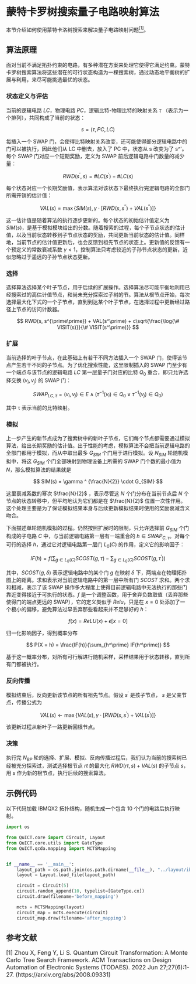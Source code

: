 # 蒙特卡罗树搜索量子电路映射算法

本节介绍如何使用蒙特卡洛树搜索来解决量子电路映射问题[<sup>[1]</sup>](#refer1)。

## 算法原理

面对当前不满足拓扑约束的电路，有多种潜在方案来处理它使得它满足约束。蒙特卡罗树搜索算法将这些潜在的可行状态构造为一棵搜索树，通过动态地平衡树的扩展与利用，来尽可能挑选最优的状态。

### 状态定义与评估

当前的逻辑电路 $LC$，物理电路 $PC$，逻辑比特-物理比特的映射关系 $\tau$ （表示为一个排列），共同构成了当前的状态：

$$
s=(\tau, PC, LC)
$$

每插入一个 SWAP 门，会使得比特映射关系改变，还可能使得部分逻辑电路中的门可以被执行，因此他们从 LC 中删去，放入了 PC 中，状态从 s 改变为了 s^'。
每个 SWAP 门对应一个短期奖励，定义为 SWAP 前后逻辑电路中门数量的减少量：

$$
RWD(s^\prime,s) = \#LC(s^\prime ) - \#LC(s)
$$

每个状态对应一个长期奖励值，表示算法对该状态下最终执行完逻辑电路的全部门所需开销的估计值：

$$
VAL(s) = \max \left\{ SIM(s), \gamma \cdot [RWD(s,s^{\prime\prime} ) + VAL(s^{\prime\prime} )] \right\}
$$

这一估计值是随着算法的执行逐步更新的。每个状态的初始估计值定义为 $SIM(s)$，是基于模拟模块给出的分数。随着搜索的过程，每个子节点状态的估计值，以及当前状态转移到子节点状态的奖励，共同更新当前状态的估计值。同样地，当前节点的估计值更新后，也会反馈到祖先节点的状态上。更新值的反馈有一个预定义的常数衰减系数 $\gamma < 1$，控制算法只考虑较近的子孙节点状态的更新，近似忽略过于遥远的子孙节点状态更新。

### 选择

选择算法选择某个叶子节点，用于后续的扩展操作。选择算法尽可能平衡地利用已经搜索过的高估计值节点，和尚未充分探索过子树的节。算法从根节点开始，每次选择最大化下式的一个子节点，直到到达某个叶子节点，在选择过程中更新经过路径上节点的访问计数器。

$$
RWD(s, s^{\prime\prime}) + VAL(s^\prime) + c\sqrt{\frac{\log{\# VISIT(s)}}{\# VISIT(s^\prime)}}
$$

### 扩展

当前选择的叶子节点，在此基础上有若干不同方法插入一个 SWAP 门，使得该节点产生若干不同的子节点。为了优化搜索性能，这里限制插入的 SWAP 门至少有一个端点与该节点的逻辑电路 $LC$ 第一层量子门对应的比特 $Q_0$ 重合，即只允许选择交换 $(v_i,v_j )$ 的 SWAP 门：

$$
SWAP_{LC, \tau} = (v_i, v_j) \in E \land (\tau^{-1}(v_i) \in Q_0 \lor \tau^{-1}(v_j) \in Q_0)
$$

其中 τ 表示当前的比特映射。

### 模拟

上一步产生的新节点成为了搜索树中的新叶子节点，它们每个节点都需要通过模拟算法，给出长期奖励的估计值。出于性能的考虑，模拟算法不会把当前逻辑电路的全部门都用于模拟，而从中取出最多 $G_{SIM}$ 个门用于进行模拟。设 $N_{SIM}$ 轮随机模拟中，将这 $G_{SIM}$ 个门全部映射到物理设备上所需的 SWAP 门个数的最小值为 $N$，那么模拟算法的结果就是

$$
SIM(s) = \gamma ^ {\frac{N}{2}} \cdot G_{SIM}
$$

这里衰减系数的幂次 $\frac{N}{2}$ ，表示尽管这 $N$ 个门分布在当前节点后 $N$ 个节点的状态转移中，但平均地认为它们都是在 $\frac{N}{2}$ 位置一次性作用。这个处理主要是为了保证模拟结果本身与后续更新模拟结果时使用的奖励衰减含义吻合。

下面描述单轮随机模拟的过程。仍然按照扩展时的限制，只允许选择前 $G_{SIM}$ 个门构成的子电路 $C$ 中，与当前逻辑电路第一层有一端重合的 $h \in SWAP_{C, \tau}$。对每个可行的选择 $h$，通过它对逻辑电路第一层门 $L_0 (C)$ 的作用，定义它的影响因子：

$$
IF(h) = f \left( \sum_{g \in L_0(C)} SCOST(g, \tau) - \sum_{g \in L_0(C)} SCOST(g, \tau^\prime) \right)
$$

其中，$SCOST(g, \delta)$ 表示逻辑电路中的某个门 $g$ 在映射 $\delta$ 下，两端点在物理拓扑图上的距离。求和表示对当前逻辑电路中的第一层中所有门 $SCOST$ 求和。两个求和相减，表示了该 SWAP 操作多大程度上使得目前逻辑电路中无法执行的那些门靠近变得接近于可执行的状态。$f$ 是一个调整函数，用于舍弃负数取值（丢弃那些使得门的端点更远的 SWAP），它的定义类似于 $Relu$，只是在 $x=0$ 处添加了一个极小的偏移，避免算法过早丢弃那些看起来并不足够好的 $h$：

$$
f(x) = ReLU(x) + \epsilon [x=0]
$$

归一化影响因子，得到概率分布

$$
P(X = h) = \frac{IF(h)}{\sum_{h^\prime} IF(h^\prime)}
$$

基于这一概率分布，对所有可行解进行随机采样，采样结果用于状态转移，直到所有门都被执行。

### 反向传播

模拟结束后，反向更新该节点的所有祖先节点。假设 $s^\prime$ 是孩子节点， $s$ 是父亲节点，传播公式为

$$
VAL(s) \leftarrow \max\left\{ VAL(s), \gamma \cdot [RWD(s, s^\prime) + VAL(s^\prime)] \right\}
$$

该更新过程从新叶子一路更新回根节点。

### 决策

执行完 $N_{BP}$ 轮的选择、扩展、模拟、反向传播过程后，我们认为当前的搜索树已经被充分探索过，测试选择根节点 $rt$ 的最大化 $RWD(rt, s) + VAL(s)$ 的子节点 $s$，用 $s$ 作为新的根节点，执行后续的搜索算法。

## 示例代码

以下代码加载 IBMQX2 拓扑结构，随机生成一个包含 10 个门的电路后执行映射。

```python
import os

from QuICT.core import Circuit, Layout
from QuICT.core.utils import GateType
from QuICT.qcda.mapping import MCTSMapping


if __name__ == '__main__':
    layout_path = os.path.join(os.path.dirname(__file__), "../layout/ibmqx2_layout.json")
    layout = Layout.load_file(layout_path)

    circuit = Circuit(5)
    circuit.random_append(10, typelist=[GateType.cx])
    circuit.draw(filename='before_mapping')

    mcts = MCTSMapping(layout)
    circuit_map = mcts.execute(circuit)
    circuit_map.draw(filename='after_mapping')
```

## 参考文献

<div id="refer1"></div>

<font size=3>
[1] Zhou X, Feng Y, Li S. Quantum Circuit Transformation: A Monte Carlo Tree Search Framework. ACM Transactions on Design Automation of Electronic Systems (TODAES). 2022 Jun 27;27(6):1-27. (https://arxiv.org/abs/2008.09331)
</font>